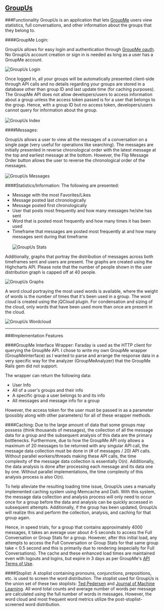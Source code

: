 <a href="http://group-us.herokuapp.com" target="_blank">GroupUs</a>
------

###Functionality
GroupUs is an application that lets [GroupMe](http://groupme.com) users view statistics, full conversations, and other information about the groups that they belong to.

####GroupMe Login:

GroupUs allows for easy login and authentication through [GroupMe oauth](https://dev.groupme.com/tutorials/oauth). No GroupUs account creation or sign in is needed as long as a user has a GroupMe account.

![GroupUs Login](http://s3.amazonaws.com/jamesrwen/app/public/uploads/groupuslogin_original.png?1390771506 "GroupUs Login")

Once logged in, all your groups will be automatically presented client-side through API calls and no details regarding your groups are stored in a database other than group ID and last update time (for caching purposes). The GroupMe API does not allow developers/users to access information about a group unless the access token passed is for a user that belongs to the group. Hence, with a group ID but no access token, developers/users cannot query for information about the group.
<br/><br/>
![GroupUs Index](http://s3.amazonaws.com/jamesrwen/app/public/uploads/groupusindex_original.png?1390771498 "GroupUs Index")

####Messages:

GroupUs allows a user to view all the messages of a conversation on a single page (very useful for operations like searching). The messages are initially presented in reverse chronological order with the latest message at the top and earliest message at the bottom. However, the Flip Message Order button allows the user to reverse the chronological order of the messages.
<br/><br/>
![GroupUs Messages](http://s3.amazonaws.com/jamesrwen/app/public/uploads/groupusmessages_original.png?1390771484 "GroupUs Messages")

####Statistics/Information:
The following are presented:
* Message with the most Favorites/Likes
* Message posted last chronologically
* Message posted first chronologically
* User that posts most frequently and how many messages he/she has sent
* Word that is posted most frequently and how many times it has been used
* Timeframe that messages are posted most frequently at and how many messages sent during that timeframe
<br/><br/>
![GroupUs Stats](http://s3.amazonaws.com/jamesrwen/app/public/uploads/groupusstats_original.png?1390771514 "GroupUs Stats")

Additionally, graphs that portray the distribution of messages across both timeframes sent and users are present. The graphs are created using the Highcharts API. Please note that the number of people shown in the user distribution graph is capped off at 40 people.

![GroupUs Graphs](http://s3.amazonaws.com/jamesrwen/app/public/uploads/groupusgraphs_thumbnail.png?1390771475 "GroupUs Graphs")

A word cloud portraying the most used words is available, where the weight of words is the number of times that it's been used in a group. The word cloud is created using the jQCloud plugin. For condensation and sizing of the cloud, only words that have been used more than once are present in the cloud.

![GroupUs Wordcloud](http://s3.amazonaws.com/jamesrwen/app/public/uploads/groupuscloud_original.png?1390771461 "GroupUs Wordcloud")

---
###Implementation Features

####GroupMe Interface Wrapper:
Faraday is used as the HTTP client for querying the GroupMe API. I chose to write my own GroupMe wrapper (GroupMeInterface) as I wanted to parse and arrange the response data in a very specific way for the analyzer (GroupMeAnalyzer) that the GroupMe Rails gem did not support. 

The wrapper can return the following data:
- User Info
- All of a user's groups and their info
- A specific group a user belongs to and its info
- All messages and message info for a group

However, the access token for the user must be passed in as a parameter (possibly along with other parameters) for all of these wrapper methods.

####Caching:
Due to the large amount of data that some groups may possess (think thousands of messages), the collection of all the message data for a group and the subsequent analysis of this data are the primary bottlenecks. Furthermore, due to how the GroupMe API only allows a maximum of 20 messages to be returned with any singular API call, the message data collection must be done in (# of messages / 20) API calls. Without parallel workers/threads making these API calls, the time complexity of the message data collection is essentially O(n). Additionally, the data analysis is done after processing each message and its data one by one. Without parallel implementations, the time complexity of this analysis process is also O(n).

To help alleviate the resulting loading time issue, GroupUs uses a manually implemented caching system using Memcache and Dalli. With this system, the message data collection and analysis process will only need to occur once for a group before the data and analysis can be quickly accessed in subsequent attempts. Additionally, if the group has been updated, GroupUs will realize this and perform the collection, analysis, and caching for that group again.

Hence, in speed trials, for a group that contains approximately 4000 messages, it takes an average user about 4-5 seconds to access the Full Conversation or Group Stats for a group. However, after this initial load, any attempts to access the Full Conversation or Group Stats for that same group take < 0.5 second and this is primarily due to rendering (especially for Full Conversations). The cache and these enhanced load times are maintained even with logouts and logins, but expire in 3 days as per GroupMe's [API Terms of Use](https://docs.google.com/viewer?url=https%3A%2F%2Fdev.groupme.com%2FGroupMe_API_License_Agreement.pdf).

####Stoplist:
A stoplist containing pronouns, conjunctions, prepositions, etc. is used to screen the word distribution. The stoplist used for GroupUs is the union set of these two stoplists: [Ted Pedersen](http://www.d.umn.edu/~tpederse/Group01/WordNet/wordnet-stoplist.html) and [Journal of Machine Learning](http://jmlr.org/papers/volume5/lewis04a/a11-smart-stop-list/english.stop). All word total counts and average number of words per message are calculated using the full number of words in messages. However, the word cloud and most frequent word metrics utilize the post-stoplist-screened word distribution.
